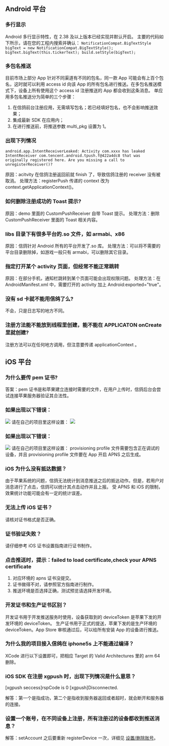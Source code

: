 ##  Android 平台

### 多行显示
Android 多行显示特性，在 2.38 及以上版本已经实现并默认开启。 主要的代码如下所示，请在您的工程内搜索并确认： `NotificationCompat.BigTextStyle bigText = new NotificationCompat.BigTextStyle();`
`bigText.bigText(this.tickerText); build.setStyle(bigText);`

### 多包名推送
目前市场上部分 App 针对不同渠道有不同的包名，同一款 App 可能会有上百个包名，这时就可以利用 access id 向该 App 的所有包名进行推送。在多包名推送模式下，设备上所有使用这个 access id 注册推送的 App 都会收到这条消息。 单应用多包名推送分为简单的三个步骤：

1) 在信鸽前台注册应用，无需填写包名；若已经填好包名，也不会影响推送效果；
2) 集成最新 SDK 在应用内；
3) 在进行推送前，将推送参数 multi_pkg 设置为 1。

### 出现下列情况

```
android.app.IntentReceiverLeaked: Activity com.xxxx has leaked IntentReceiver com.tencent.android.tpush.f@422a4dc8 that was originally registered here. Are you missing a call to unregisterReceiver()?
```
原因：acitvity 在信鸽注册返回前就 finish 了，导致信鸽注册的 receiver 没有被取消。
处理方法：registerPush 传递的 context 改为 context.getApplicationContext()。

### 如何删除注册成功的 Toast 提示?

原因：demo 里面的 CustomPushReceiver 自带 Toast 提示。
处理方法：删除 CustomPushReceiver 里面的 Toast 相关内容。

### libs 目录下有很多平台的.so 文件，如 armabi、x86

原因：信鸽针对 Android 所有的平台开发了.so 库。
处理方法：可以将不需要的平台目录删除掉，如游戏一般只有 armabi，可以删除其它目录。

### 指定打开某个 activity 页面，但经常不能正常跳转

原因：在部分手机，通知栏跳转到某个页面可能会出现权限问题。
处理方法：在 AndroidManifest.xml 中，需要打开的 activity 加上 Android:exported="true"。

### 没有 sd 卡就不能用信鸽了么?

不会，只是日志写的地方不同。

### 注册方法能不能放到线程里创建，能不能在 APPLICATON onCreate 里就创建?

注册方法可以在任何地方调用，但注意要传递 applicationContext 。

## iOS 平台

### 为什么要传 pem 证书?

答案：pem 证书是和苹果建立连接时需要的文件，在用户上传时，信鸽后台会尝试连接苹果服务器验证其合法性。

### 如果出现以下错误：
![](https://mc.qcloudimg.com/static/img/af6242c39daa43c033722e7e74842a79/image.png)
请在自己的项目里这样设置：
![](https://mc.qcloudimg.com/static/img/63a02331e81edbaa5c9a4f179d828e98/image.png)

### 如果出现以下错误：
![](https://mc.qcloudimg.com/static/img/ee63d1718366a4023563145e1616c0c9/image.png)
请在自己的项目里这样设置：
provisioning profile 文件需要包含正在调试的设备，并且 provisioning profile 文件要在 App 开启 APNS 之后生成。

### iOS 为什么没有抵达数据？
由于苹果系统的问题，信鸽无法统计到消息推送之后的抵达动作。但是，若用户对消息进行了点击，信鸽可以统计其点击动作并且上报。
受 APNS 和 iOS 的限制，效果统计功能可能会有一定的统计误差。

### 无法上传 iOS 证书？
请核对证书格式是否正确。

### 证书验证失败？
请仔细参考 iOS 证书设置指南进行证书制作。

### 点击推送时，提示：failed to load certificate,check your APNS certificate

1) 对应环境的 apns 证书没提交。
2) 证书做得不对，请参照官方指南进行制作。
3) 推送环境是否选择正确，测试预览请选择开发环境。

### 开发证书和生产证书区别？ 
开发证书用于开发推送服务时使用，设备获取到的 deviceToken 是苹果下发的开发环境的 deviceToken。
生产证书用于正式的提送，苹果下发的是生产环境的 deviceToken。App Store 审核通过后，可以给所有安装 App 的设备进行推送。

### 为什么我的项目接入信鸽在 iphone5s 上不能通过编译？
XCode 进行以下设置即可，把相应 Target 的 Valid Architectures 里的 arm 64 删除。

### iOS SDK 在注册 xgpush 时，出现下列情况是什么意思？

[xgpush seccess]rspCode is 0
[xgpush]Disconnected.

解答：第一个是指成功，第二个是指收到服务器返回或者超时，就会断开和服务器的连接。

### 设置一个账号，在不同设备上注册，所有注册过的设备都收到推送消息？

解答：setAccount 之后要重新 registerDevice 一次，详细见 [设置/删除账号](http://tce.fsphere.cn/document/product/548/13271#.E8.AE.BE.E7.BD.AE.2F.E5.88.A0.E9.99.A4.E8.B4.A6.E5.8F.B7)。

